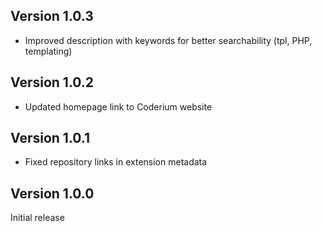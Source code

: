 ## Version 1.0.3

- Improved description with keywords for better searchability (tpl, PHP, templating)

## Version 1.0.2

- Updated homepage link to Coderium website

## Version 1.0.1

- Fixed repository links in extension metadata

## Version 1.0.0

Initial release
